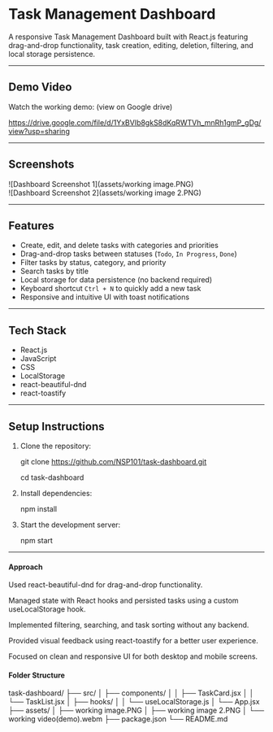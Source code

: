 # Task Management Dashboard

A responsive Task Management Dashboard built with React.js featuring drag-and-drop
functionality, task creation, editing, deletion, filtering, and local storage persistence.

--- 

## Demo Video

Watch the working demo: 
(view on Google drive)

 https://drive.google.com/file/d/1YxBVIb8gkS8dKqRWTVh_mnRh1gmP_gDg/view?usp=sharing


---

##  Screenshots

![Dashboard Screenshot 1](assets/working image.PNG)  
![Dashboard Screenshot 2](assets/working image 2.PNG)  

---

##  Features

- Create, edit, and delete tasks with categories and priorities  
- Drag-and-drop tasks between statuses (`Todo`, `In Progress`, `Done`)  
- Filter tasks by status, category, and priority  
- Search tasks by title  
- Local storage for data persistence (no backend required)  
- Keyboard shortcut `Ctrl + N` to quickly add a new task  
- Responsive and intuitive UI with toast notifications  

---

## Tech Stack

- React.js  
- JavaScript  
- CSS  
- LocalStorage  
- react-beautiful-dnd  
- react-toastify  

---

## Setup Instructions

1. Clone the repository:

   git clone https://github.com/NSP101/task-dashboard.git

   cd task-dashboard

2. Install dependencies:

   npm install


3. Start the development server:

   npm start

-----

 #### Approach

Used react-beautiful-dnd for drag-and-drop functionality.

Managed state with React hooks and persisted tasks using a custom useLocalStorage hook.

Implemented filtering, searching, and task sorting without any backend.

Provided visual feedback using react-toastify for a better user experience.

Focused on clean and responsive UI for both desktop and mobile screens.


#### Folder Structure

task-dashboard/
├── src/
│   ├── components/
│   │   ├── TaskCard.jsx
│   │   └── TaskList.jsx
│   ├── hooks/
│   │   └── useLocalStorage.js
│   └── App.jsx
├── assets/
│   ├── working image.PNG
│   ├── working image 2.PNG
│   └── working video(demo).webm
├── package.json
└── README.md

